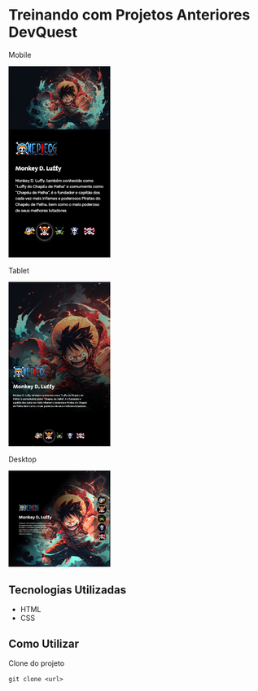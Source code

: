 # Treinando com Projetos Anteriores DevQuest

<p style="width: 200px;">Mobile</p>
<img src="./src/assets/design/mobile.png" style="width: 200px;"> 
<p>Tablet</p>
<img src="./src/assets/design/mediun.png" style="width: 200px;"> 
<p>Desktop</p>
<img src="./src/assets/design/large.png" style="width: 200px;"> 

## Tecnologias Utilizadas
- HTML
- CSS

## Como Utilizar
Clone do projeto
```
git clone <url>
```
